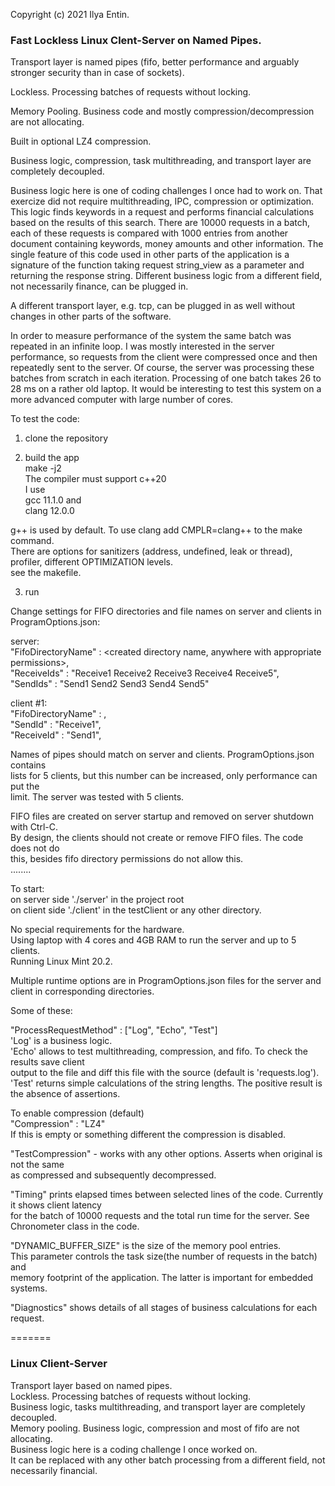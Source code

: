 Copyright (c) 2021 Ilya Entin.

### Fast Lockless Linux Clent-Server on Named Pipes.

Transport layer is named pipes (fifo, better performance and arguably stronger security than in case of sockets).

Lockless. Processing batches of requests without locking.

Memory Pooling. Business code and mostly compression/decompression are not allocating.

Built in optional LZ4 compression.

Business logic, compression, task multithreading, and transport layer are completely decoupled.

Business logic here is one of coding challenges I once had to work on. That exercize did not require multithreading, IPC, compression or optimization. This logic finds keywords in a request and performs financial calculations based on the results of this search. There are 10000 requests in a batch, each of these requests is compared with 1000 entries from another document containing keywords, money amounts and other information. The single feature of this code used in other parts of the application is a signature of the function taking request string_view as a parameter and returning the response string. Different business logic from a different field, not necessarily finance, can be plugged in. 

A different transport layer, e.g. tcp, can be plugged in as well without changes in other parts of the software.

In order to measure performance of the system the same batch was repeated in an infinite loop. I was mostly interested in the server performance, so requests from the client were compressed once and then repeatedly sent to the server. Of course, the server was processing these batches from scratch in each iteration. Processing of one batch takes 26 to 28 ms on a rather old laptop. It would be interesting to test this system on a more advanced computer with large number of cores.

To test the code:

1. clone the repository

2. build the app\
make -j2\
The compiler must support c++20\
I use\
gcc  11.1.0 and\
clang 12.0.0

g++ is used by default. To use clang add CMPLR=clang++ to the make command.\
There are options for sanitizers (address, undefined, leak or thread), profiler, different OPTIMIZATION levels.\
see the makefile.

3. run

Change settings for FIFO directories and file names on server and clients in ProgramOptions.json:

server:\
  "FifoDirectoryName" : <created directory name, anywhere with appropriate permissions>,\
  "ReceiveIds" : "Receive1 Receive2 Receive3 Receive4 Receive5",\
  "SendIds" : "Send1 Send2 Send3 Send4 Send5"

client #1:\
  "FifoDirectoryName" : <the same as for the server>,\
  "SendId" : "Receive1",\
  "ReceiveId" : "Send1",

Names of pipes should match on server and clients. ProgramOptions.json contains\
lists for 5 clients, but this number can be increased, only performance can put the\
limit. The server was tested with 5 clients.

FIFO files are created on server startup and removed on server shutdown with Ctrl-C.\
By design, the clients should not create or remove FIFO files. The code does not do\
this, besides fifo directory permissions do not allow this.\
........

To start:\
on server side './server' in the project root\
on client side './client' in the testClient or any other directory.

No special requirements for the hardware.\
Using laptop with 4 cores and 4GB RAM to run the server and up to 5 clients.\
Running Linux Mint 20.2.

Multiple runtime options are in ProgramOptions.json files for the server and client
in corresponding directories.

Some of these:

"ProcessRequestMethod" : ["Log", "Echo", "Test"]\
'Log' is a business logic.\
'Echo' allows to test multithreading, compression, and fifo. To check the results save client\
output to the file and diff this file with the source (default is 'requests.log').\
'Test' returns simple calculations of the string lengths. The positive result is the absence of assertions.

To enable compression (default)\
"Compression" : "LZ4"\
If this is empty or something different the compression is disabled.

"TestCompression" - works with any other options. Asserts when original is not the same\
as compressed and subsequently decompressed.

"Timing" prints elapsed times between selected lines of the code. Currently it shows client latency\
for the batch of 10000 requests and the total run time for the server. See Chronometer class in the code.

"DYNAMIC_BUFFER_SIZE" is the size of the memory pool entries.\
This parameter controls the task size(the number of requests in the batch) and\
memory footprint of the application. The latter is important for embedded systems.

"Diagnostics" shows details of all stages of business calculations for each request.

=======
### Linux Client-Server
Transport layer based on named pipes.\
Lockless. Processing batches of requests  without locking.\
Business logic, tasks multithreading, and transport layer are completely decoupled.\
Memory pooling. Business logic, compression and most of fifo are not allocating.\
Business logic here is a coding challenge I once worked on.\
It can be replaced with any other batch processing from a different field, not necessarily financial.
